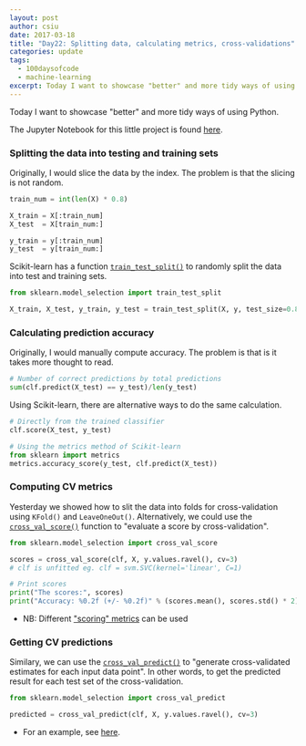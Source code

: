 ```yaml
---
layout: post
author: csiu
date: 2017-03-18
title: "Day22: Splitting data, calculating metrics, cross-validations"
categories: update
tags:
  - 100daysofcode
  - machine-learning
excerpt: Today I want to showcase "better" and more tidy ways of using Python.
---
```


Today I want to showcase "better" and more tidy ways of using Python.

The Jupyter Notebook for this little project is found [here](https://nbviewer.jupyter.org/github/csiu/kaggle/blob/master/hr/day22-svm-and-cvs.ipynb).

### Splitting the data into testing and training sets

Originally, I would slice the data by the index. The problem is that the slicing is not random.

```python
train_num = int(len(X) * 0.8)

X_train = X[:train_num]
X_test  = X[train_num:]

y_train = y[:train_num]
y_test  = y[train_num:]
```

Scikit-learn has a function [`train_test_split()`](http://scikit-learn.org/stable/modules/generated/sklearn.model_selection.train_test_split.html) to randomly split the data into test and training sets.

```python
from sklearn.model_selection import train_test_split

X_train, X_test, y_train, y_test = train_test_split(X, y, test_size=0.8)
```

### Calculating prediction accuracy

Originally, I would manually compute accuracy. The problem is that is it takes more thought to read.

```python
# Number of correct predictions by total predictions
sum(clf.predict(X_test) == y_test)/len(y_test)
```

Using Scikit-learn, there are alternative ways to do the same calculation.

```python
# Directly from the trained classifier
clf.score(X_test, y_test)
```

```python
# Using the metrics method of Scikit-learn
from sklearn import metrics
metrics.accuracy_score(y_test, clf.predict(X_test))
```

### Computing CV metrics

Yesterday we showed how to slit the data into folds for cross-validation using `KFold()` and `LeaveOneOut()`. Alternatively, we could use the [`cross_val_score()`](http://scikit-learn.org/stable/modules/generated/sklearn.model_selection.cross_val_score.html) function to "evaluate a score by cross-validation".

```python
from sklearn.model_selection import cross_val_score

scores = cross_val_score(clf, X, y.values.ravel(), cv=3)
# clf is unfitted eg. clf = svm.SVC(kernel='linear', C=1)

# Print scores
print("The scores:", scores)
print("Accuracy: %0.2f (+/- %0.2f)" % (scores.mean(), scores.std() * 2))
```

- NB: Different ["scoring" metrics](http://scikit-learn.org/stable/modules/model_evaluation.html) can be used

### Getting CV predictions

Similary, we can use the [`cross_val_predict()`](http://scikit-learn.org/stable/modules/generated/sklearn.model_selection.cross_val_predict.html) to "generate cross-validated estimates for each input data point". In other words, to get the predicted result for each test set of the cross-validation.

```python
from sklearn.model_selection import cross_val_predict

predicted = cross_val_predict(clf, X, y.values.ravel(), cv=3)
```

- For an example, see [here](https://github.com/scikit-learn/scikit-learn/issues/5924).
